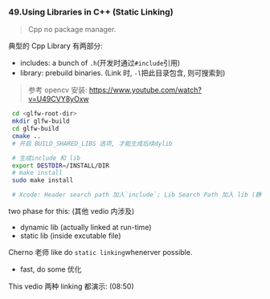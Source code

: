 ### 49.Using Libraries in C++ (Static Linking)

> Cpp no package manager.

典型的 Cpp Library 有两部分:

* includes: a bunch of `.h`(开发时通过`#include`引用)
* library: prebuild binaries. (Link 时, `-l`把此目录包含, 则可搜索到)

> 参考 opencv 安装: https://www.youtube.com/watch?v=U49CVY8yOxw

```sh
 cd <glfw-root-dir>
 mkdir glfw-build
 cd glfw-build
 cmake ..
 # 开启 BUILD_SHARED_LIBS 选项, 才能生成后续dylib

 # 生成include 和 lib
 export DESTDIR=/INSTALL/DIR
 # make install
 sudo make install

 # Xcode: Header search path 加入`include`; Lib Search Path 加入 lib (静态?); Link Phase 加入 lib (动态)
```

two phase for this: (其他 vedio 内涉及)

* dynamic lib (actually linked at run-time)
* static lib (inside excutable file)

Cherno 老师 like do `static linking`whenerver possible.

* fast, do some 优化

This vedio 两种 linking 都演示: (08:50)
